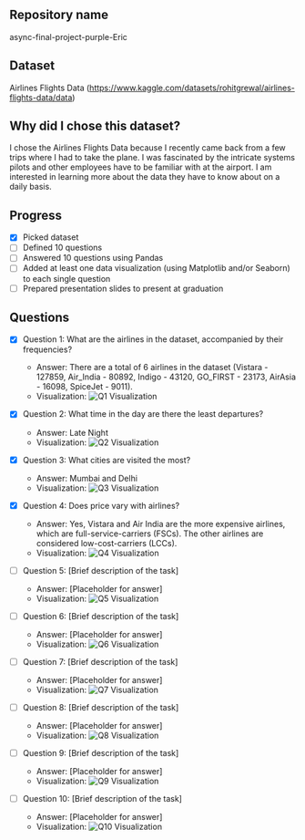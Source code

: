 ## Repository name
async-final-project-purple-Eric

## Dataset
Airlines Flights Data (https://www.kaggle.com/datasets/rohitgrewal/airlines-flights-data/data)

## Why did I chose this dataset?
I chose the Airlines Flights Data because I recently came back from a few trips where I had to take the plane. I was fascinated by the intricate systems pilots and other employees have to be familiar with at the airport. I am interested in learning more about the data they have to know about on a daily basis.

## Progress
- [x] Picked dataset
- [ ] Defined 10 questions
- [ ] Answered 10 questions using Pandas
- [ ] Added at least one data visualization (using Matplotlib and/or Seaborn) to each single question
- [ ] Prepared presentation slides to present at graduation

## Questions
- [x] Question 1: What are the airlines in the dataset, accompanied by their frequencies?
  - Answer: There are a total of 6 airlines in the dataset (Vistara - 127859, Air_India - 80892, Indigo - 43120, GO_FIRST - 23173, AirAsia - 16098, SpiceJet - 9011).
  - Visualization: ![Q1 Visualization](/images/output1.png)

- [x] Question 2: What time in the day are there the least departures?
  - Answer: Late Night
  - Visualization: ![Q2 Visualization](/images/output2.png)

- [x] Question 3: What cities are visited the most?
  - Answer: Mumbai and Delhi
  - Visualization: ![Q3 Visualization](/images/output3.png)

- [x] Question 4: Does price vary with airlines?
  - Answer: Yes, Vistara and Air India are the more expensive airlines, which are full-service-carriers (FSCs). The other airlines are considered low-cost-carriers (LCCs).
  - Visualization: ![Q4 Visualization](/images/output4.png)

- [ ] Question 5: [Brief description of the task]
  - Answer: [Placeholder for answer]
  - Visualization: ![Q5 Visualization](https://example.com/path-to-image-5.png)

- [ ] Question 6: [Brief description of the task]
  - Answer: [Placeholder for answer]
  - Visualization: ![Q6 Visualization](https://example.com/path-to-image-6.png)

- [ ] Question 7: [Brief description of the task]
  - Answer: [Placeholder for answer]
  - Visualization: ![Q7 Visualization](https://example.com/path-to-image-7.png)

- [ ] Question 8: [Brief description of the task]
  - Answer: [Placeholder for answer]
  - Visualization: ![Q8 Visualization](https://example.com/path-to-image-8.png)

- [ ] Question 9: [Brief description of the task]
  - Answer: [Placeholder for answer]
  - Visualization: ![Q9 Visualization](https://example.com/path-to-image-9.png)

- [ ] Question 10: [Brief description of the task]
  - Answer: [Placeholder for answer]
  - Visualization: ![Q10 Visualization](https://example.com/path-to-image-10.png)
